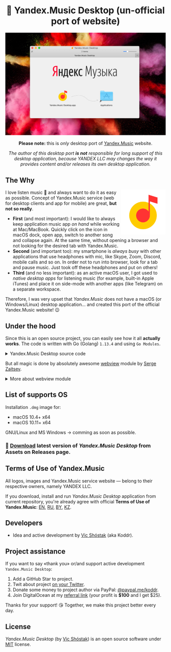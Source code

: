 <h1 align="center">🎵 Yandex.Music Desktop (un-official port of website)</h1>

![Yandex.Music Desktop (un-official port of website)](static/GitHub/macOS_installer_screenshot.jpg)

<p align="center"><strong>Please note:</strong> this is <em>only</em> desktop port of <a href="https://music.yandex.com" target="_blank">Yandex.Music</a> website.</p>

<p align="center"><em>The author of this desktop port <strong>is not</strong> responsible for long support of this desktop application, because YANDEX LLC may changes the way it provides content and/or releases its own desktop application.</em></p>

## The Why

<img width="140px" align="right" src="static/macOS/yamusic_desktop.png" alt="Yandex.Music logo"/>

I love listen music 🥰 and always want to do it as easy as possible. Concept of Yandex.Music service (web for desktop clients and app for mobile) are great, **but not so really**.

- **First** (and most important): I would like to always keep application music app _on hand_ while working at Mac/MacBook. Quickly click on the icon in macOS dock, open app, switch to another song and collapse again. At the same time, without opening a browser and not looking for the desired tab with Yandex.Music.
- **Second** (and important too): my smartphone is _always busy_ with other applications that use headphones with mic, like Skype, Zoom, Discord, mobile calls and so on. In order not to run into browser, look for a tab and pause music. Just took off these headphones and put on others!
- **Third** (and no less important): as an active macOS user, I got used to _native desktop apps_ for listening music (for example, built-in Apple iTunes) and place it on side-mode with another apps (like Telegram) on a separate workspace.

Therefore, I was very upset that _Yandex.Music_ does not have a macOS (or Windows/Linux) desktop application... and created this port of the official Yandex.Music website! 😉

## Under the hood

Since this is an open source project, you can easily see how it all **actually works**. The code is written with Go (Golang) `1.13.4` and using `Go Modules`.

<details>
<summary>Yandex.Music Desktop source code</summary><br/>

```go
package main

import "github.com/zserge/webview"

func main() {
	// Webview options:
	//  - name: Yandex.Music Desktop
	name := "Yandex.Music Desktop"
	//  - URL to login screen: https://passport.yandex.com/auth?...
	url := "https://passport.yandex.com/auth?origin=music_button-header&retpath=https%3A%2F%2Fmusic.yandex.com%2Fhome"
	//  - sizes: 800x800 px
	width := 800
	height := 800
	//  - resizable: true
	resizable := true

	// Let's open window app with options:
	webview.Open(name, url, width, height, resizable)
}

```
</details>

But all magic is done by absolutely awesome [webview](https://github.com/zserge/webview) module by [Serge Zaitsev](https://github.com/zserge).

<details>
<summary>More about webview module</summary><br/>

A tiny cross-platform webview library for C/C++/Golang to build modern cross-platform GUIs. Also, there are Rust bindings, Python bindings, Nim bindings, Haskell and C# bindings available.

It supports two-way JavaScript bindings (to call JavaScript from C/C++/Go and to call C/C++/Go from JavaScript).

It uses Cocoa/WebKit on macOS, gtk-webkit2 on Linux and MSHTML (IE10/11) on Windows.

![zserge/webview demo](https://github.com/zserge/webview/raw/master/examples/todo-go/screenshots/screenshots.png)

</details>

## List of supports OS

Installation `.dmg` image for:

- macOS 10.4+ x64
- macOS 10.11+ x64

GNU/Linux and MS Windows → comming as soon as possible.

### 🔗 [Download](https://github.com/koddr/yandex-music-desktop/releases) latest version of _Yandex.Music Desktop_ from Assets on Releases page.

## Terms of Use of Yandex.Music

All logos, images and Yandex.Music service website — belong to their respective owners, namely YANDEX LLC.

If you download, install and run _Yandex.Music Desktop_ application from current repository, you're already agree with official **Terms of Use of Yandex.Music**: [EN](https://yandex.com/legal/music_termsofuse/?lang=en), [RU](https://yandex.ru/legal/music_termsofuse/?lang=ru), [BY](https://yandex.by/legal/music_termsofuse/?lang=by), [KZ](https://yandex.kz/legal/music_termsofuse/?lang=kz).

## Developers

- Idea and active development by [Vic Shóstak](https://github.com/koddr) (aka Koddr).

## Project assistance

If you want to say «thank you» or/and support active development `Yandex.Music Desktop`:

1. Add a GitHub Star to project.
2. Twit about project [on your Twitter](https://twitter.com/intent/tweet?text=Yandex.Music%20Desktop%20%E2%80%94%20un-official%20port%20of%20website%20&url=https%3A%2F%2Fgithub.com%2Fkoddr%2Fyandex-music-desktop).
3. Donate some money to project author via PayPal: [@paypal.me/koddr](https://paypal.me/koddr?locale.x=en_EN).
4. Join DigitalOcean at my [referral link](https://m.do.co/c/b41859fa9b6e) (your profit is **\$100** and I get \$25).

Thanks for your support! 😘 Together, we make this project better every day.

## License

_Yandex.Music Desktop_ (by [Vic Shóstak](https://github.com/koddr)) is an open source software under [MIT](LICENSE) license.
